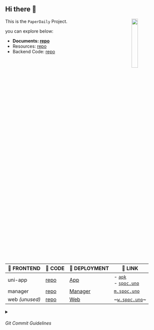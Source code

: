 ## Hi there 👋

<!--

**Here are some ideas to get you started:**

🙋‍♀️ A short introduction - what is your organization all about?
🌈 Contribution guidelines - how can the community get involved?
👩‍💻 Useful resources - where can the community find your docs? Is there anything else the community should know?
🍿 Fun facts - what does your team eat for breakfast?
🧙 Remember, you can do mighty things with the power of [Markdown](https://docs.github.com/github/writing-on-github/getting-started-with-writing-and-formatting-on-github/basic-writing-and-formatting-syntax)
-->

<img src="https://gitlab.com/imingx/picgo/raw/main/2022/202205051640484.png" align="right" width="20%">

This is the `PaperDaily` Project.

you can explore below: 

- **Documents: [repo](https://github.com/SE-mcdb/SE2022_doc)**
- Resources: [repo](https://github.com/SE-mcdb/SE2022_source)
- Backend Code: [repo](https://github.com/SE-mcdb/SE2022_Backend)

| 🦋 FRONTEND |  🪹 CODE                                                     | 🍿 DEPLOYMENT                                        | 🔗 LINK  |
| ------- | ---- | ------- | ------- |
| uni-app |   [repo](https://github.com/SE-mcdb/SE2022_Frontend_App)   |   [App](https://github.com/SE-mcdb/App)   |- [`apk`](https://github.com/SE-mcdb/SE2022_Frontend_App/releases)<br/>- [`spoc.uno`](http://spoc.uno) |
| manager | [repo](https://github.com/SE-mcdb/SE2022_Frontend_Manager) | [Manager](https://github.com/SE-mcdb/Manager) | [`m.spoc.uno`](http://m.spoc.uno) |
| web <em>(unused)</em>     | [repo](https://github.com/SE-mcdb/SE2022_Frontend_Web)     | [Web](https://github.com/SE-mcdb/Web) | ~[`w.spoc.uno`](http://w.spoc.uno)~ |

<details> <summary><h6>Git Commit Guidelines</h6></summary>

参见：[Angular提交信息规范](https://zj-git-guide.readthedocs.io/zh_CN/latest/message/Angular%E6%8F%90%E4%BA%A4%E4%BF%A1%E6%81%AF%E8%A7%84%E8%8C%83/)

格式如下：

```
-m"<type>(<scope>): <subject>
空行
<body>
空行
<footer>"
```

### 设置

提交信息至少包含类型(`type`)和主题(`subject`)，其他如作用域(`scope`)、正文(`body`)和页脚(`footer`)是可选的。

`type` 需要指定为下面其中一个：

1. `build`：对构建系统或者外部依赖项进行了修改
2. `docs`：对文档进行了修改
3. `feat`：增加新的功能
4. `fix`：修复`bug`
5. `pref`：提高性能的代码更改
6. `refactor`：既不是修复bug也不是添加特征的代码重构
7. `style`：不影响代码含义的修改，比如空格、格式化、缺失的分号等
8. `test`：增加测试或者矫正已存在的测试

`subject` 有以下准则：

1. 使用命令式和现在时态
2. 不要大写首字母
3. 不在末尾添加句号   

`scope` 是标识更改内容的位置。

`body` 是详细描述本次commit的内容。
 
`footer` 用于声明不兼容变动和关闭issue。

### 例子

```
git commit -m"docs: README里增加commit规范

包括<scope>，<type>等内容"

git commit -m"docs(README): 增加commit规范"
git commit -m"docs: 文档增加commit规范"
```

</details>
